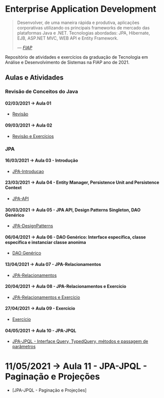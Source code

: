 # Enterprise Application Development

<blockquote>
    <p>
        Desenvolver, de uma maneira rápida e produtiva, aplicações corporativas utilizando os principais frameworks de mercado das plataformas Java e .NET. Tecnologias abordadas: JPA, Hibernate, EJB, ASP.NET MVC, WEB API e Entity Framework.
    </p>
    <footer>— <cite><a href="https://www.fiap.com.br">FIAP</a></cite></footer>
</blockquote>

Repositório de atividades e exercícios da graduação de Tecnologia em Análise e Desenvolvimento de Sistemas na FIAP ano de 2021.

## Aulas e Atividades

### Revisão de Conceitos do Java
#### 02/03/2021 -> Aula 01
- [Revisão](https://github.com/jonasmzsouza/fiap-tdsr-ead/commit/3ba2d65e2b2e3375fd83dd994154e1e1270af327)
  
#### 09/03/2021 -> Aula 02
- [Revisão e Exercícios](https://github.com/jonasmzsouza/fiap-tdsr-ead/commit/91ebbef0adb5e13e677ef9716195a443514a096e)

### JPA
#### 16/03/2021 -> Aula 03 - Introdução
- [JPA-Introducao](https://github.com/jonasmzsouza/fiap-tdsr-ead/commit/49d40c5c753f0e1856fae7736a36a53130b5032a)

#### 23/03/2021 -> Aula 04 - Entity Manager, Persistence Unit and Persistence Context
- [JPA-API](https://github.com/jonasmzsouza/fiap-tdsr-ead/commit/782cfd345c8dbc51f9912c2a7199aec169b1d616)

#### 30/03/2021 -> Aula 05 - JPA API, Design Patterns Singleton, DAO Genérico
- [JPA-DesignPatterns](https://github.com/jonasmzsouza/fiap-tdsr-ead/commit/9586f9addf06bdb9c0dee4d97fb9883bae50600b)

#### 06/04/2021 -> Aula 06 - DAO Genérico: Interface específica, classe específica e instanciar classe anonima
- [DAO Genérico](https://github.com/jonasmzsouza/fiap-tdsr-ead/commit/4b47d739ba54818b012582a602ae2dc7c908e778)

#### 13/04/2021 -> Aula 07 - JPA-Relacionamentos
- [JPA-Relacionamentos](https://github.com/jonasmzsouza/fiap-tdsr-ead/commit/a83b17b3a1cee11f3f2225bee0cced1c614462c6)

#### 20/04/2021 -> Aula 08 - JPA-Relacionamentos e Exercício
- [JPA-Relacionamentos e Exercício](https://github.com/jonasmzsouza/fiap-tdsr-ead/commit/bf402432de0cc7945280ddd36a5dde4221e5f82f)

#### 27/04/2021 -> Aula 09 - Exercício
- [Exercício](https://github.com/jonasmzsouza/fiap-tdsr-ead/commit/5da952bcb0769c47b33933777c19009d8956775c)

#### 04/05/2021 -> Aula 10 - JPA-JPQL
- [JPA-JPQL - Interface Query, TypedQuery, métodos e passagem de parâmetros](https://github.com/jonasmzsouza/fiap-tdsr-ead/commit/1972e66f321058f3b93d2a40f266869ff63e56a8)

# 11/05/2021 -> Aula 11 - JPA-JPQL - Paginação e Projeções
- [JPA-JPQL - Paginação e Projeções]